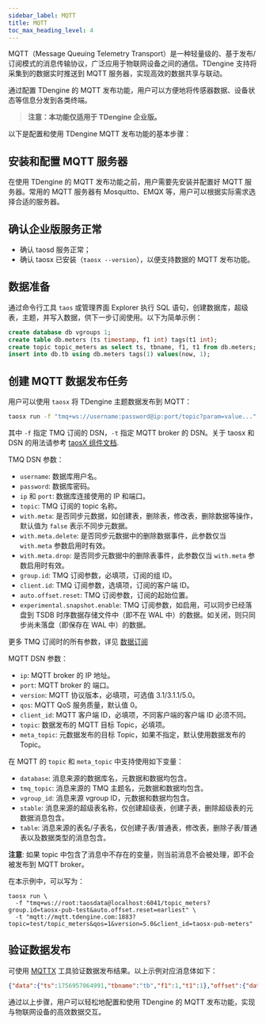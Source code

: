 ```yaml
---
sidebar_label: MQTT
title: MQTT
toc_max_heading_level: 4
---
```


MQTT（Message Queuing Telemetry Transport）是一种轻量级的、基于发布/订阅模式的消息传输协议，广泛应用于物联网设备之间的通信。TDengine 支持将采集到的数据实时推送到 MQTT 服务器，实现高效的数据共享与联动。

通过配置 TDengine 的 MQTT 发布功能，用户可以方便地将传感器数据、设备状态等信息分发到各类终端。

> **注意：本功能仅适用于 TDengine 企业版。**

以下是配置和使用 TDengine MQTT 发布功能的基本步骤：

## 安装和配置 MQTT 服务器

在使用 TDengine 的 MQTT 发布功能之前，用户需要先安装并配置好 MQTT 服务器。常用的 MQTT 服务器有 Mosquitto、EMQX 等，用户可以根据实际需求选择合适的服务器。

## 确认企业版服务正常

- 确认 taosd 服务正常；
- 确认 taosx 已安装（`taosx --version`），以便支持数据的 MQTT 发布功能。

## 数据准备

通过命令行工具 `taos` 或管理界面 Explorer 执行 SQL 语句，创建数据库，超级表，主题，并写入数据，供下一步订阅使用。以下为简单示例：

```sql
create database db vgroups 1;
create table db.meters (ts timestamp, f1 int) tags(t1 int);
create topic topic_meters as select ts, tbname, f1, t1 from db.meters;
insert into db.tb using db.meters tags(1) values(now, 1);
```

## 创建 MQTT 数据发布任务

用户可以使用 `taosx` 将 TDengine 主题数据发布到 MQTT：

```bash
taosx run -f "tmq+ws://username:password@ip:port/topic?param=value..." -t "mqtt://ip:port?param=value..."
```

其中 `-f` 指定 TMQ 订阅的 DSN，`-t` 指定 MQTT broker 的 DSN。关于 taosx 和 DSN 的用法请参考 [taosX 组件文档](../../14-reference/01-components/04-taosx.md).

TMQ DSN 参数：

- `username`: 数据库用户名。
- `password`: 数据库密码。
- `ip` 和 `port`: 数据库连接使用的 IP 和端口。
- `topic`: TMQ 订阅的 topic 名称。
- `with.meta`: 是否同步元数据，如创建表，删除表，修改表，删除数据等操作，默认值为 `false` 表示不同步元数据。
- `with.meta.delete`: 是否同步元数据中的删除数据事件，此参数仅当 `with.meta` 参数启用时有效。
- `with.meta.drop`: 是否同步元数据中的删除表事件，此参数仅当 `with.meta` 参数启用时有效。
- `group.id`: TMQ 订阅参数，必填项，订阅的组 ID。
- `client.id`: TMQ 订阅参数，选填项，订阅的客户端 ID。
- `auto.offset.reset`: TMQ 订阅参数，订阅的起始位置。
- `experimental.snapshot.enable`: TMQ 订阅参数，如启用，可以同步已经落盘到 TSDB 时序数据存储文件中（即不在 WAL 中）的数据。如关闭，则只同步尚未落盘（即保存在 WAL 中）的数据。

更多 TMQ 订阅时的所有参数，详见 [数据订阅](../../07-develop/07-tmq.md)

MQTT DSN 参数：

- `ip`: MQTT broker 的 IP 地址。
- `port`: MQTT broker 的 端口。
- `version`: MQTT 协议版本，必填项，可选值 3.1/3.1.1/5.0。
- `qos`: MQTT QoS 服务质量，默认值 0。
- `client_id`: MQTT 客户端 ID，必填项，不同客户端的客户端 ID 必须不同。
- `topic`: 数据发布的 MQTT 目标 Topic，必填项。
- `meta_topic`: 元数据发布的目标 Topic，如果不指定，默认使用数据发布的 Topic。

在 MQTT 的 `topic` 和 `meta_topic` 中支持使用如下变量：

- `database`: 消息来源的数据库名，元数据和数据均包含。
- `tmq_topic`: 消息来源的 TMQ 主题名，元数据和数据均包含。
- `vgroup_id`: 消息来源 vgroup ID，元数据和数据均包含。
- `stable`: 消息来源的超级表名称，仅创建超级表，创建子表，删除超级表的元数据消息包含。
- `table`: 消息来源的表名/子表名，仅创建子表/普通表，修改表，删除子表/普通表以及数据类型的消息包含。

**注意**: 如果 topic 中包含了消息中不存在的变量，则当前消息不会被处理，即不会被发布到 MQTT broker。

在本示例中，可以写为：

```shell
taosx run \
  -f "tmq+ws://root:taosdata@localhost:6041/topic_meters?group.id=taosx-pub-test&auto.offset.reset=earliest" \
  -t "mqtt://mqtt.tdengine.com:1883?topic=test/topic_meters&qos=1&version=5.0&client_id=taosx-pub-meters"
```

## 验证数据发布

可使用 [MQTTX](https://github.com/emqx/MQTTX) 工具验证数据发布结果。以上示例对应消息体如下：

```json
{"data":{"ts":1756957064991,"tbname":"tb","f1":1,"t1":1},"offset":{"database":"db","topic":"topic_meters","vgroupId":2,"offset":8}}
```

通过以上步骤，用户可以轻松地配置和使用 TDengine 的 MQTT 发布功能，实现与物联网设备的高效数据交互。
